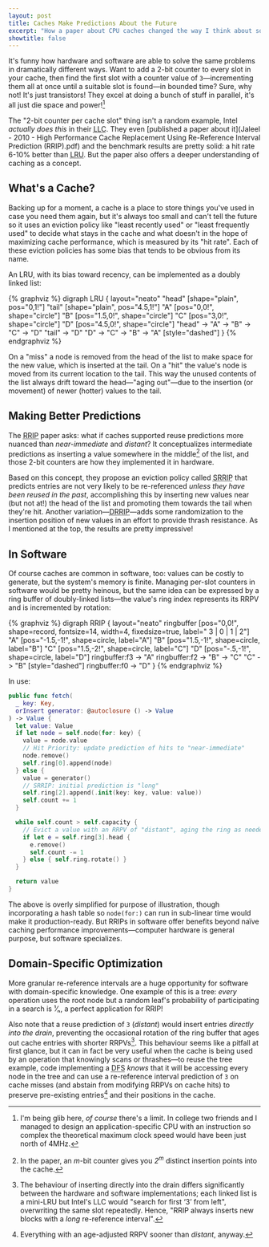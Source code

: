 ```yaml
---
layout: post
title: Caches Make Predictions About the Future
excerpt: "How a paper about CPU caches changed the way I think about software caches too"
showtitle: false
---
```


It's funny how hardware and software are able to solve the same problems in dramatically different ways. Want to add a 2-bit counter to every slot in your cache, then find the first slot with a counter value of `3`—incrementing them all at once until a suitable slot is found—in bounded time? Sure, why not! It's just transistors! They excel at doing a bunch of stuff in parallel, it's all just die space and power![^141]

The "2-bit counter per cache slot" thing isn't a random example, Intel _actually does this_ in their <abbr title="Last-Level Cache">LLC</abbr>. They even [published a paper about it](Jaleel - 2010 - High Performance Cache Replacement Using Re-Reference Interval Prediction (RRIP).pdf) and the benchmark results are pretty solid: a hit rate 6-10% better than <abbr title="Least Recently Used">LRU</abbr>. But the paper also offers a deeper understanding of caching as a concept.

## What's a Cache?

Backing up for a moment, a cache is a place to store things you've used in case you need them again, but it's always too small and can't tell the future so it uses an eviction policy like "least recently used" or "least frequently used" to decide what stays in the cache and what doesn't in the hope of maximizing cache performance, which is measured by its "hit rate". Each of these eviction policies has some bias that tends to be obvious from its name.

An LRU, with its bias toward recency, can be implemented as a doubly linked list:

{% graphviz %}
digraph LRU {
  layout="neato"
  "head" [shape="plain", pos="0,1!"]
  "tail" [shape="plain", pos="4.5,1!"]
  "A" [pos="0,0!", shape="circle"]
  "B" [pos="1.5,0!", shape="circle"]
  "C" [pos="3,0!", shape="circle"]
  "D" [pos="4.5,0!", shape="circle"]
  "head" -> "A" -> "B" -> "C" -> "D"
  "tail" -> "D"
  "D" -> "C" -> "B" -> "A" [style="dashed"]
}
{% endgraphviz %}

On a "miss" a node is removed from the head of the list to make space for the new value, which is inserted at the tail. On a "hit" the value's node is moved from its current location to the tail. This way the unused contents of the list always drift toward the head—"aging out"—due to the insertion (or movement) of newer (hotter) values to the tail.

## Making Better Predictions

The <abbr title="Re-Reference Interval Prediction">RRIP</abbr> paper asks: what if caches supported reuse predictions more nuanced than _near-immediate_ and _distant_? It conceptualizes intermediate predictions as inserting a value somewhere in the middle[^middle] of the list, and those 2-bit counters are how they implemented it in hardware.

Based on this concept, they propose an eviction policy called <abbr title="Static RRIP">SRRIP</abbr> that predicts entries are not very likely to be re-referenced _unless they have been reused in the past_, accomplishing this by inserting new values near (but not at!) the head of the list and promoting them towards the tail when they're hit. Another variation—<abbr title="Dynamic RRIP">DRRIP</abbr>—adds some randomization to the insertion position of new values in an effort to provide thrash resistance. As I mentioned at the top, the results are pretty impressive!

## In Software

Of course caches are common in software, too: values can be costly to generate, but the system's memory is finite. Managing per-slot counters in software would be pretty heinous, but the same idea can be expressed by a ring buffer of doubly-linked lists—the value's ring index represents its RRPV and is incremented by rotation:

{% graphviz %}
digraph RRIP {
  layout="neato"
  ringbuffer [pos="0,0!", shape=record, fontsize=14, width=4, fixedsize=true, label="<f3> 3 | <f0> 0 | <f1> 1 | <f2> 2"]
  "A" [pos="-1.5,-1!", shape=circle, label="A"]
  "B" [pos="1.5,-1!", shape=circle, label="B"]
  "C" [pos="1.5,-2!", shape=circle, label="C"]
  "D" [pos="-.5,-1!", shape=circle, label="D"]
  ringbuffer:f3 -> "A"
  ringbuffer:f2 -> "B" -> "C"
  "C" -> "B" [style="dashed"]
  ringbuffer:f0 -> "D"
}
{% endgraphviz %}

In use:

``` swift
public func fetch(
  _ key: Key,
  orInsert generator: @autoclosure () -> Value
) -> Value {
  let value: Value
  if let node = self.node(for: key) {
    value = node.value
    // Hit Priority: update prediction of hits to "near-immediate"
    node.remove()
    self.ring[0].append(node)
  } else {
    value = generator()
    // SRRIP: initial prediction is "long"
    self.ring[2].append(.init(key: key, value: value))
    self.count += 1
  }

  while self.count > self.capacity {
    // Evict a value with an RRPV of "distant", aging the ring as needed
    if let e = self.ring[3].head {
      e.remove()
      self.count -= 1
    } else { self.ring.rotate() }
  }

  return value
}
```

The above is overly simplified for purpose of illustration, though incorporating a hash table so `node(for:)` can run in sub-linear time would make it production-ready. But RRIPs in software offer benefits beyond naïve caching performance improvements—computer hardware is general purpose, but software specializes.

## Domain-Specific Optimization

More granular re-reference intervals are a huge opportunity for software with domain-specific knowledge. One example of this is a tree: _every_ operation uses the root node but a random leaf's probability of participating in a search is ¹⁄ₙ, a perfect application for RRIP!

Also note that a reuse prediction of `3` (_distant_) would insert entries _directly into the drain_, preventing the occasional rotation of the ring buffer that ages out cache entries with shorter RRPVs[^drain-insertion]. This behaviour seems like a pitfall at first glance, but it can in fact be very useful when the cache is being used by an operation that knowingly scans or thrashes—to reuse the tree example, code implementing a <abbr title="Depth-First Search">DFS</abbr> _knows_ that it will be accessing every node in the tree and can use a re-reference interval prediction of `3` on cache misses (and abstain from modifying RRPVs on cache hits) to preserve pre-existing entries[^nodrain] and their positions in the cache.

<!--
## Bringing it to the Real World

I wrote a working cache implementation while writing this post, and it's pretty clear that it is capable of standing alone. You can find as a Swift package, and I've proposed integrating it into Foundation.
-->

[^141]: I'm being glib here, _of course_ there's a limit. In college two friends and I managed to design an application-specific CPU with an instruction so complex the theoretical maximum clock speed would have been just north of 4MHz.
[^middle]: In the paper, an _m_-bit counter gives you _2<sup>m</sup>_ distinct insertion points into the cache.
[^drain-insertion]: The behaviour of inserting directly into the drain differs significantly between the hardware and software implementations; each linked list is a mini-LRU but Intel's LLC would "search for first ‘3’ from left", overwriting the same slot repeatedly. Hence, "RRIP always inserts new blocks with a _long_ re-reference interval".
[^nodrain]: Everything with an age-adjusted RRPV sooner than _distant_, anyway.

